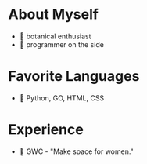 # About Myself
- 🌺 botanical enthusiast
- 🌺 programmer on the side
# Favorite Languages
- 🌺 Python, GO, HTML, CSS
# Experience
- 🌺 GWC - "Make space for women."

